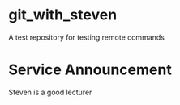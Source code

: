 # git_with_steven
A test repository for testing remote commands
# Service Announcement
Steven is a good lecturer